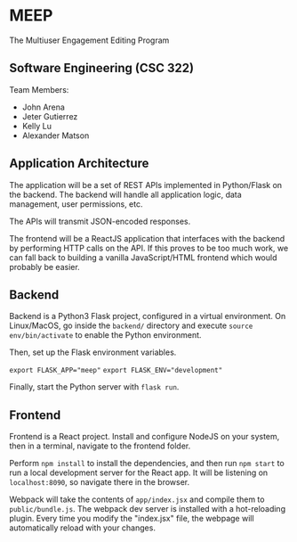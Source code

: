 # MEEP
The Multiuser Engagement Editing Program

## Software Engineering (CSC 322)
Team Members:
* John Arena
* Jeter Gutierrez
* Kelly Lu
* Alexander Matson

## Application Architecture
The application will be a set of REST APIs implemented in Python/Flask on the backend.
The backend will handle all application logic, data management, user permissions, etc.

The APIs will transmit JSON-encoded responses.

The frontend will be a ReactJS application that interfaces with the backend by performing HTTP
calls on the API. If this proves to be too much work, we can fall back to building a vanilla JavaScript/HTML
frontend which would probably be easier.

## Backend
Backend is a Python3 Flask project, configured in a virtual environment. On Linux/MacOS,
go inside the `backend/` directory and execute `source env/bin/activate` to enable the
Python environment.

Then, set up the Flask environment variables.

`export FLASK_APP="meep"`
`export FLASK_ENV="development"`

Finally, start the Python server with `flask run`.
## Frontend
Frontend is a React project. Install and configure NodeJS on your system, then in a terminal, navigate to the frontend folder.

Perform `npm install` to install the dependencies, and then run `npm start` to run a local development server for the React app. It will be listening on `localhost:8090`, so navigate there in the browser.

Webpack will take the contents of `app/index.jsx` and compile them to `public/bundle.js`. The webpack dev server is installed with a hot-reloading plugin. Every time you modify the "index.jsx" file, the webpage will automatically reload with your changes.
